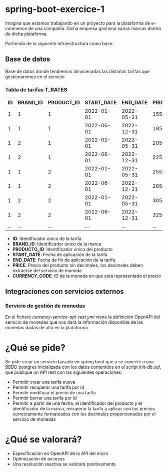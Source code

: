 # spring-boot-exercice-1

Imagina que estamos trabajando en un proyecto para la plataforma de e-commerce de una compañía. Dicha empresa gestiona varias marcas dentro de dicha plataforma.

Partiendo de la siguiente infraestructura como base:

## Base de datos

Base de datos donde tendremos almacenadas las distintas tarifas que gestionaremos en el servicio

### Tabla de tarifas **T_RATES**

| ID | BRAND_ID | PRODUCT_ID | START_DATE | END_DATE   | PRICE | CURRENCY_CODE |
|----| -------- | ---------- | ---------- | ---------- | ----- | ------------- |
| 1  | 1        | 1          | 2022-01-01 | 2022-05-31 | 1550 | EUR           |
| 1  | 1        | 1          | 2022-06-01 | 2022-12-31 | 1850 | USC           |
| 1  | 2        | 1          | 2022-01-01 | 2022-05-31 | 2050 | EUR           |
| 1  | 2        | 1          | 2022-06-01 | 2022-12-31 | 2250 | USC           |
| 1  | 1        | 2          | 2022-01-01 | 2022-05-31 | 2550 | EUR           |
| 1  | 1        | 2          | 2022-06-01 | 2022-12-31 | 2850 | USC           |
| 1  | 2        | 2          | 2022-01-01 | 2022-05-31 | 3050 | EUR           |
| 1  | 2        | 2          | 2022-06-01 | 2022-12-31 | 3250 | USC           |
| ...| ...      | ...        | ...        | ...        | ...  | ...           |

* **ID**: Identificador único de la tarifa
* **BRAND_ID**: Identificador único de la marca
* **PRODUCTO_ID**: Identificador único del producto
* **START_DATE**: Fecha de aplicación de la tarifa
* **END_DATE**: Fecha de fin de aplicación de la tarifa
* **PRICE**: Precio del producto sin decimales, los decimales deben extraerse del servicio de moneda
* **CURRENCY_CODE**: ID de la moneda en que está representado el precio

## Integraciones con servicios externos

### Servicio de gestión de monedas

En el fichero *currency-service-api-rest.yml* viene la definición OpenAPI del servicio de monedas que nos dará la información disponible de las monedas dadas de alta en la plataforma.

# ¿Qué se pide?
Se pide crear un servicio basado en spring boot que a se conecte a una BBDD postgres inicializada con los datos contenidos en el script *init-db.sql*, que publique un API rest con las siguientes operaciones:

* Permitir crear una tarifa nueva
* Permitir recuperar una tarifa por id
* Permitir modificar el precio de una tarifa
* Permitir borrar una tarifa por id
* Permitir a partir de una fecha, el identificador del producto y el identificador de la marca, recuperar la tarifa a aplicar con los precios correctamente formateados con los decimales proporcionados por el servicio de monedas

# ¿Qué se valorará?

* Especificación en OpenAPI de la API del micro
* Optimización de accesos
* Una resolución reactiva se valorará positivamente